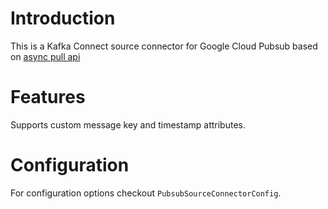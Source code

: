 # Introduction 
This is a Kafka Connect source connector for Google Cloud Pubsub based on [async pull api](https://cloud.google.com/pubsub/docs/pull#asynchronous-pull)
  
# Features
Supports custom message key and timestamp attributes.

# Configuration
For configuration options checkout `PubsubSourceConnectorConfig`.
